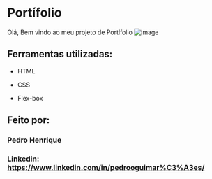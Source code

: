 # Portífolio
Olá, Bem vindo ao meu projeto de Portífolio
![image](https://user-images.githubusercontent.com/50896077/220162643-0e33d49a-7a6d-4756-8651-662dcbc2d780.png)
## Ferramentas utilizadas:

* HTML

* CSS

* Flex-box

## Feito por:

### Pedro Henrique

### Linkedin: https://www.linkedin.com/in/pedrooguimar%C3%A3es/
